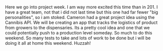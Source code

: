 Here we go into project week. I am way more excited this time than in 201. I have a great team, not that i did not last time but this one had far fewer "big personalities", so i am stoked.
Cameron had a great project idea using the Cannibis API. We will be creating an app that tracks the logistics of product from growers to the dispensaries. Its a pretty cool idea and one that we could potentially push to a production level someday.
So much to do this weekend. So many tests to take and lots of work to be done but i will be doing it all at home this weekend. Huzzah!
